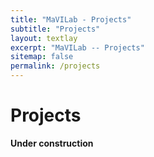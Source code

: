 ```yaml
---
title: "MaVILab - Projects"
subtitle: "Projects"
layout: textlay
excerpt: "MaVILab -- Projects"
sitemap: false
permalink: /projects
---
```


# Projects

**Under construction**